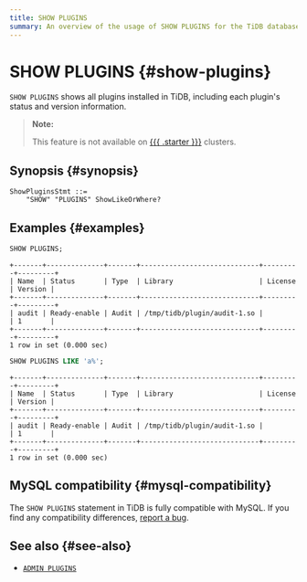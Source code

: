```yaml
---
title: SHOW PLUGINS
summary: An overview of the usage of SHOW PLUGINS for the TiDB database.
---
```


# SHOW PLUGINS {#show-plugins}

`SHOW PLUGINS` shows all plugins installed in TiDB, including each plugin's status and version information.

> **Note:**
>
> This feature is not available on [{{{ .starter }}}](https://docs.pingcap.com/tidbcloud/select-cluster-tier#tidb-cloud-serverless) clusters.

## Synopsis {#synopsis}

```ebnf+diagram
ShowPluginsStmt ::=
    "SHOW" "PLUGINS" ShowLikeOrWhere?
```

## Examples {#examples}

```sql
SHOW PLUGINS;
```

    +-------+--------------+-------+-----------------------------+---------+---------+
    | Name  | Status       | Type  | Library                     | License | Version |
    +-------+--------------+-------+-----------------------------+---------+---------+
    | audit | Ready-enable | Audit | /tmp/tidb/plugin/audit-1.so |         | 1       |
    +-------+--------------+-------+-----------------------------+---------+---------+
    1 row in set (0.000 sec)

```sql
SHOW PLUGINS LIKE 'a%';
```

    +-------+--------------+-------+-----------------------------+---------+---------+
    | Name  | Status       | Type  | Library                     | License | Version |
    +-------+--------------+-------+-----------------------------+---------+---------+
    | audit | Ready-enable | Audit | /tmp/tidb/plugin/audit-1.so |         | 1       |
    +-------+--------------+-------+-----------------------------+---------+---------+
    1 row in set (0.000 sec)

## MySQL compatibility {#mysql-compatibility}

The `SHOW PLUGINS` statement in TiDB is fully compatible with MySQL. If you find any compatibility differences, [report a bug](https://docs.pingcap.com/tidb/stable/support).

## See also {#see-also}

-   [`ADMIN PLUGINS`](/sql-statements/sql-statement-admin.md#admin-plugins-related-statement)
